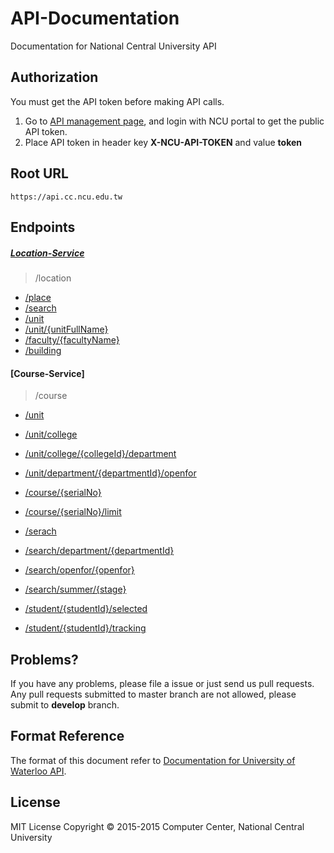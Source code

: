 # API-Documentation
Documentation for National Central University API

## Authorization
You must get the API token before making API calls. 

1.  Go to [API management page], and login with NCU portal to get the public API token.
2.  Place API token in header key **X-NCU-API-TOKEN** and value **token**

## Root URL
```
https://api.cc.ncu.edu.tw
```

## Endpoints
##### [Location-Service]
> /location
- [/place](location-service/place.md)
- [/search](location-service/search.md)
- [/unit](location-service/unit.md)
- [/unit/{unitFullName}](location-service/unit_unitName.md)
- [/faculty/{facultyName}](location-service/faculty.md)
- [/building](location-service/building.md)

#### [Course-Service]
> /course
- [/unit](course-service/unit.md)
- [/unit/college](course-service/unit/unit_college.md)
- [/unit/college/{collegeId}/department](course-service/unit/college_department.md)
- [/unit/department/{departmentId}/openfor](course-service/unit/department_openfor.md)

- [/course/{serialNo}](course-service/course/course.md)
- [/course/{serialNo}/limit](course-service/course/limit.md)

- [/serach](course-service/search/search.md)
- [/search/department/{departmentId}](course-service/search/department.md)
- [/search/openfor/{openfor}](course-service/search/openfor.md)
- [/search/summer/{stage}](course-service/search/summer.md)

- [/student/{studentId}/selected](course-service/student/selected.md)
- [/student/{studentId}/tracking](course-service/student/tracking.md)


## Problems?
If you have any problems, please file a issue or just send us pull requests.
Any pull requests submitted to master branch are not allowed, please submit to **develop** branch.

## Format Reference
The format of this document refer to [Documentation for University of Waterloo API](https://github.com/uWaterloo/api-documentation).

## License
MIT License Copyright © 2015-2015 Computer Center, National Central University

[API management page]:https://api.cc.ncu.edu.tw/manage
[Location-Service]:https://github.com/NCU-CC/Location-Service
